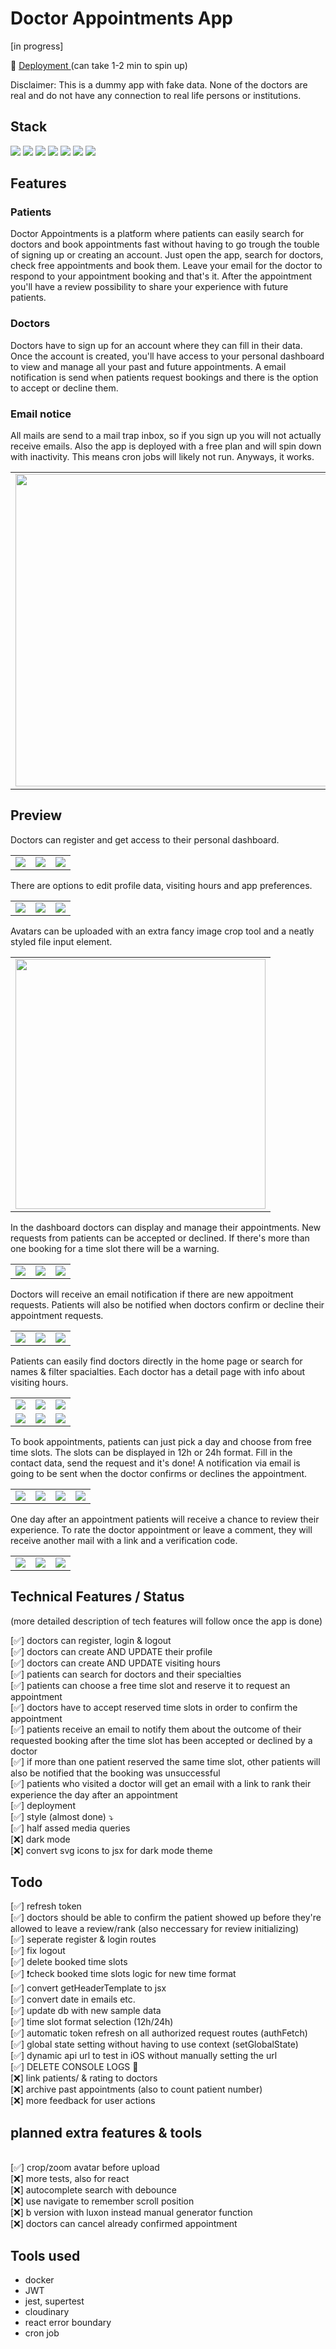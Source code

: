 # Doctor Appointments App

[in progress]

🔗 [Deployment ](https://doc-appointments.onrender.com/) (can take 1-2 min to spin up)

Disclaimer: This is a dummy app with fake data. None of the doctors are real and do not have any connection to real life persons or institutions.

## Stack

<div>
 <img src="https://img.shields.io/badge/MongoDB-47A248.svg?style=for-the-badge&logo=MongoDB&logoColor=white" />
 <img src="https://img.shields.io/badge/Express-000000.svg?style=for-the-badge&logo=Express&logoColor=white" />
 <img src="https://img.shields.io/badge/React-61DAFB.svg?style=for-the-badge&logo=React&logoColor=black" />
 <img src="https://img.shields.io/badge/Node.js-339933.svg?style=for-the-badge&logo=nodedotjs&logoColor=white" />
 <img src="https://img.shields.io/badge/Mongoose-880000.svg?style=for-the-badge&logo=Mongoose&logoColor=white" />
 <img src="https://img.shields.io/badge/Sass-CC6699.svg?style=for-the-badge&logo=Sass&logoColor=white" />
 <img src="https://img.shields.io/badge/Docker-2496ED.svg?style=for-the-badge&logo=Docker&logoColor=white" />
</div>

## Features

### Patients

Doctor Appointments is a platform where patients can easily search for doctors and book appointments fast without having to go trough the touble of signing up or creating an account. Just open the app, search for doctors, check free appointments and book them. Leave your email for the doctor to respond to your appointment booking and that's it. After the appointment you'll have a review possibility to share your experience with future patients.

### Doctors

Doctors have to sign up for an account where they can fill in their data. Once the account is created, you'll have access to your personal dashboard to view and manage all your past and future appointments. A email notification is send when patients request bookings and there is the option to accept or decline them.

### Email notice

All mails are send to a mail trap inbox, so if you sign up you will not actually receive emails. Also the app is deployed with a free plan and will spin down with inactivity. This means cron jobs will likely not run. Anyways, it works.

<table>
<tbody>
<tr>

<td align="center">
<img src="./github/IMG_cron.png" width="500px"/>
</td>

<td align="center">
<img src="./github/IMG_6112.PNG" width="200px"/>
</td>

</tr>
</tbody>
</table>

## Preview

<!--# 1. Tabelle  ---------- -->

Doctors can register and get access to their personal dashboard.

<table>
<tbody>
<tr>

<td align="center">
<img src="./github/IMG_6116.PNG"/>
</td>

<td align="center">
<img src="./github/IMG_6117.PNG"/>
</td>

<td align="center">
<img src="./github/IMG_6093.PNG"/>
</td>

</tr>
</tbody>
</table>

<!--# 2. Tabelle  ---------- -->

There are options to edit profile data, visiting hours and app preferences.

<table>
<tbody>
<tr>

<td align="center">
<img src="./github/IMG_6095.PNG"/>
</td>

<td align="center">
<img src="./github/IMG_6122.PNG"/>
</td>

<td align="center">
<img src="./github/IMG_6094.PNG"/>
</td>

</tr>
</tbody>
</table>

<!--# 3. Tabelle  ---------- -->

Avatars can be uploaded with an extra fancy image crop tool and a neatly styled file input element.

<table>
<tbody>
<tr>

<td align="center">
<img src="./github/IMG_6124.GIF" width="400px"/>
</td>

</tr>
</tbody>
</table>

<!--# 4. Tabelle  ---------- -->

In the dashboard doctors can display and manage their appointments. New requests from patients can be accepted or declined. If there's more than one booking for a time slot there will be a warning.

<table>
<tbody>
<tr>

<td align="center">
<img src="./github/IMG_6091.PNG"/>
</td>

<td align="center">
<img src="./github/IMG_6092.PNG"/>
</td>

<td align="center">
<img src="./github/IMG_6090.PNG"/>
</td>

</tr>
</tbody>
</table>

<!--# 5. Tabelle  ---------- -->

Doctors will receive an email notification if there are new appoitment requests. Patients will also be notified when doctors confirm or decline their appointment requests.

<table>
<tbody>
<tr>

<td align="center">
<img src="./github/IMG_6109.PNG"/>
</td>

<td align="center">
<img src="./github/IMG_6110.PNG"/>
</td>

<td align="center">
<img src="./github/IMG_6123.PNG"/>
</td>

</tr>
</tbody>
</table>

<!--# 6. Tabelle  ---------- -->

Patients can easily find doctors directly in the home page or search for names & filter spacialties. Each doctor has a detail page with info about visiting hours.

<table>
<tbody>
<tr>

<td align="center">
<img src="./github/IMG_6099.PNG"/>
</td>

<td align="center">
<img src="./github/IMG_6100.PNG"/>
</td>

<td align="center">
<img src="./github/IMG_6102.PNG"/>
</td>

</tr>

<tr>

<td align="center">
<img src="./github/IMG_6101.PNG"/>
</td>

<td align="center">
<img src="./github/IMG_6103.PNG"/>
</td>

<td align="center">
<img src="./github/IMG_6104.PNG"/>
</td>

</tr>
</tbody>
</table>

<!--# 7. Tabelle  ---------- -->

To book appointments, patients can just pick a day and choose from free time slots. The slots can be displayed in 12h or 24h format. Fill in the contact data, send the request and it's done! A notification via email is going to be sent when the doctor confirms or declines the appointment.

<table>
<tbody>
<tr>

<td align="center">
<img src="./github/IMG_6105.PNG"/>
</td>

<td align="center">
<img src="./github/IMG_6106.PNG"/>
</td>

<td align="center">
<img src="./github/IMG_6107.PNG"/>
</td>

<td align="center">
<img src="./github/IMG_6108.PNG"/>
</td>

</tr>
</tbody>
</table>

<!--# 8. Tabelle  ---------- -->

One day after an appointment patients will receive a chance to review their experience. To rate the doctor appointment or leave a comment, they will receive another mail with a link and a verification code.

<table>
<tbody>
<tr>

<td align="center">
<img src="./github/IMG_6112.PNG"/>
</td>

<td align="center">
<img src="./github/IMG_6113.PNG"/>
</td>

<td align="center">
<img src="./github/IMG_6115.PNG"/>
</td>

</tr>
</tbody>
</table>

## Technical Features / Status

(more detailed description of tech features will follow once the app is done)

[✅] doctors can register, login & logout
<br/> [✅] doctors can create AND UPDATE their profile
<br/> [✅] doctors can create AND UPDATE visiting hours
<br/> [✅] patients can search for doctors and their specialties
<br/> [✅] patients can choose a free time slot and reserve it to request an appointment
<br/> [✅] doctors have to accept reserved time slots in order to confirm the appointment
<br/> [✅] patients receive an email to notify them about the outcome of their requested booking after the time slot has been accepted or declined by a doctor
<br/> [✅] if more than one patient reserved the same time slot, other patients will also be notified that the booking was unsuccessful
<br/> [✅] patients who visited a doctor will get an email with a link to rank their experience the day after an appointment
<br/> [✅] deployment
<br/> [✅] style (almost done) ⤵︎
<br/> [✅] half assed media queries
<br/> [❌] dark mode
<br/> [❌] convert svg icons to jsx for dark mode theme

## Todo

[✅] refresh token
<br/> [✅] doctors should be able to confirm the patient showed up before they're allowed to leave a review/rank (also neccessary for review initializing)
<br/> [✅] seperate register & login routes
<br/> [✅] fix logout
<br/> [✅] delete booked time slots
<br/> [✅] ❗️check booked time slots logic for new time format
<br/> [✅] convert getHeaderTemplate to jsx
<br/> [✅] convert date in emails etc.
<br/> [✅] update db with new sample data
<br/> [✅] time slot format selection (12h/24h)
<br/> [✅] automatic token refresh on all authorized request routes (authFetch)
<br/> [✅] global state setting without having to use context (setGlobalState)
<br/> [✅] dynamic api url to test in iOS without manually setting the url
<br/> [✅] DELETE CONSOLE LOGS 👾
<br/> [❌] link patients/ & rating to doctors
<br/> [❌] archive past appointments (also to count patient number)
<br/> [❌] more feedback for user actions

## planned extra features & tools

<br/> [✅] crop/zoom avatar before upload
<br/> [❌] more tests, also for react
<br/> [❌] autocomplete search with debounce
<br/> [❌] use navigate to remember scroll position
<br/> [❌] b version with luxon instead manual generator function
<br/> [❌] doctors can cancel already confirmed appointment

## Tools used

- docker
- JWT
- jest, supertest
- cloudinary
- react error boundary
- cron job

 <!-- <img src="https://img.shields.io/badge/tool%20name-485fcc?style=for-the-badge" />
 <img src="https://img.shields.io/badge/tool-name-485fcc?style=for-the-badge" /> -->
